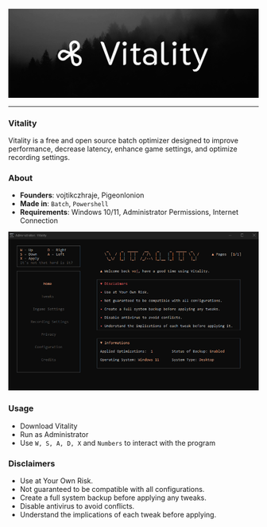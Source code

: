 ![Header image](https://github.com/vojtikczhraje/Vitality/blob/main/img/Vitality-Github.png)

---

### Vitality
Vitality is a free and open source batch optimizer designed to improve performance, decrease latency, enhance game settings, and optimize recording settings.

### About
- **Founders**: vojtikczhraje, Pigeonlonion
- **Made in**: `Batch`, `Powershell`
- **Requirements**: Windows 10/11, Administrator Permissions, Internet Connection

![Vitality](https://github.com/vojtikczhraje/Vitality/blob/main/img/Vitality.png)

### Usage
- Download Vitality
- Run as Administrator
- Use `W, S, A, D, X` and `Numbers` to interact with the program

### Disclaimers
- Use at Your Own Risk.
- Not guaranteed to be compatible with all configurations.
- Create a full system backup before applying any tweaks.
- Disable antivirus to avoid conflicts.
- Understand the implications of each tweak before applying.
